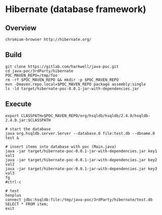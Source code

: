 Hibernate (database framework)
=================
Overview
---------------

```shell
chromium-browser http://hibernate.org/
```

Build
---------------

```shell
git clone https://gitlab.com/harkwell/java-poc.git
cd java-poc/3rdParty/hibernate
POC_MAVEN_REPO=/tmp/foo
rm -rf $POC_MAVEN_REPO && mkdir -p $POC_MAVEN_REPO
mvn -Dmaven.repo.local=$POC_MAVEN_REPO package assembly:single
ls -ld target/hibernate-poc-0.0.1-jar-with-dependencies.jar
```

Execute
---------------

```shell
export CLASSPATH=$POC_MAVEN_REPO/org/hsqldb/hsqldb/2.4.0/hsqldb-2.4.0.jar:$CLASSPATH

# start the database
java org.hsqldb.server.Server --database.0 file:test.db --dbname.0 test &

# insert items into database with poc (Main.java)
java -jar target/hibernate-poc-0.0.1-jar-with-dependencies.jar key1 val1
java -jar target/hibernate-poc-0.0.1-jar-with-dependencies.jar key2 val2
java -jar target/hibernate-poc-0.0.1-jar-with-dependencies.jar key3 val3
fg
#ctrl-c

# test
henplus
connect jdbc:hsqldb:file:/tmp/java-poc/3rdParty/hibernate/test.db
SELECT * FROM item;
exit
```
